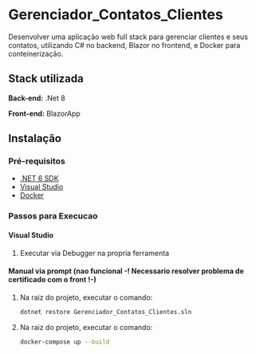 
# Gerenciador_Contatos_Clientes

Desenvolver uma aplicação web full stack para gerenciar clientes e seus contatos, 
utilizando C# no backend, Blazor no frontend, e Docker para conteinerização.

## Stack utilizada

**Back-end:** .Net 8

**Front-end:** BlazorApp

## Instalação

### Pré-requisitos

- [.NET 6 SDK](https://dotnet.microsoft.com/download)
- [Visual Studio](https://visualstudio.microsoft.com/)
- [Docker](https://www.docker.com/products/docker-desktop/)

### Passos para Execucao

#### Visual Studio
1. Executar via Debugger na propria ferramenta

#### Manual via prompt (nao funcional -! Necessario resolver problema de certificado com o front !-)

1. Na raiz do projeto, executar o comando:
    ```bash
    dotnet restore Gerenciador_Contatos_Clientes.sln

2. Na raiz do projeto, executar o comando:
    ```bash
    docker-compose up --build
    
